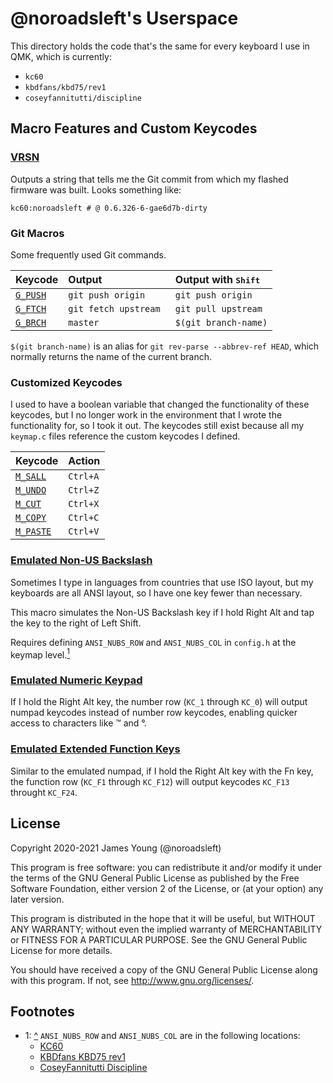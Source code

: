 # @noroadsleft's Userspace

This directory holds the code that's the same for every keyboard I use in QMK, which is currently:

- `kc60`
- `kbdfans/kbd75/rev1`
- `coseyfannitutti/discipline`


## Macro Features and Custom Keycodes

### [VRSN](./noroadsleft.c#L44-L48)

Outputs a string that tells me the Git commit from which my flashed firmware was built. Looks something like:

    kc60:noroadsleft # @ 0.6.326-6-gae6d7b-dirty

### Git Macros

Some frequently used Git commands.

| Keycode                             | Output                 | Output with <kbd>Shift</kbd> |
| :---------------------------------- | :--------------------- | :--------------------------- |
| [`G_PUSH`](./noroadsleft.c#L44-L48) | `git push origin `     | `git push origin `           |
| [`G_FTCH`](./noroadsleft.c#L49-L58) | `git fetch upstream `  | `git pull upstream `         |
| [`G_BRCH`](./noroadsleft.c#L59-L68) | `master`               | `$(git branch-name)`         |

`$(git branch-name)` is an alias for `git rev-parse --abbrev-ref HEAD`, which normally returns the name of the current branch.

### Customized Keycodes

I used to have a boolean variable that changed the functionality of these keycodes, but I no longer work in the environment that I wrote the functionality for, so I took it out. The keycodes still exist because all my `keymap.c` files reference the custom keycodes I defined.

| Keycode                               | Action    |
| :------------------------------------ | :-------- |
| [`M_SALL`](./noroadsleft.c#L69-L73)   | `Ctrl+A`  |
| [`M_UNDO`](./noroadsleft.c#L74-L82)   | `Ctrl+Z`  |
| [`M_CUT`](./noroadsleft.c#L83-L87)    | `Ctrl+X`  |
| [`M_COPY`](./noroadsleft.c#L88-L92)   | `Ctrl+C`  |
| [`M_PASTE`](./noroadsleft.c#L93-L101) | `Ctrl+V`  |

### [Emulated Non-US Backslash](./noroadsleft.c#L27-L37)

Sometimes I type in languages from countries that use ISO layout, but my keyboards are all ANSI layout, so I have one key fewer than necessary.

This macro simulates the Non-US Backslash key if I hold Right Alt and tap the key to the right of Left Shift.

Requires defining `ANSI_NUBS_ROW` and `ANSI_NUBS_COL` in `config.h` at the keymap level.[<sup>1</sup>](#footnotes)

### [Emulated Numeric Keypad](./noroadsleft.c#L102-L116)

If I hold the Right Alt key, the number row (`KC_1` through `KC_0`) will output numpad keycodes instead of number row keycodes, enabling quicker access to characters like ™ and °.

### [Emulated Extended Function Keys](./noroadsleft.c#L117-L131)

Similar to the emulated numpad, if I hold the Right Alt key with the Fn key, the function row (`KC_F1` through `KC_F12`) will output keycodes `KC_F13` throught `KC_F24`.


## License

Copyright 2020-2021 James Young (@noroadsleft)

This program is free software: you can redistribute it and/or modify
it under the terms of the GNU General Public License as published by
the Free Software Foundation, either version 2 of the License, or
(at your option) any later version.

This program is distributed in the hope that it will be useful,
but WITHOUT ANY WARRANTY; without even the implied warranty of
MERCHANTABILITY or FITNESS FOR A PARTICULAR PURPOSE.  See the
GNU General Public License for more details.

You should have received a copy of the GNU General Public License
along with this program.  If not, see <http://www.gnu.org/licenses/>.


## Footnotes

- 1: [^](#emulated-non-us-backslash) `ANSI_NUBS_ROW` and `ANSI_NUBS_COL` are in the following locations:
  - [KC60](../../keyboards/kc60/keymaps/noroadsleft/config.h#L35-L36)
  - [KBDfans KBD75 rev1](../../keyboards/kbdfans/kbd75/keymaps/noroadsleft/config.h#L26-L27)
  - [CoseyFannitutti Discipline](../../keyboards/coseyfannitutti/discipline/keymaps/noroadsleft/config.h#L19-L20)
